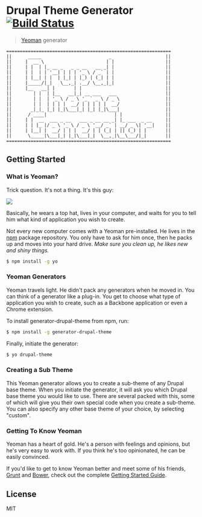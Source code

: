 # Drupal Theme Generator [![Build Status](https://secure.travis-ci.org/iamcarrico/generator-drupal-theme.png?branch=master)](https://travis-ci.org/iamcarrico/generator-drupal-theme)

> [Yeoman](http://yeoman.io) generator

```
=============================================================
||      _____                         _                    ||
||     |  __ \                       | |                   ||
||     | |  | |_ __ _   _ _ __   __ _| |                   ||
||     | |  | | '__| | | | '_ \ / _` | |                   ||
||     | |__| | |  | |_| | |_) | (_| | |                   ||
||     |_____/|_|   \__,_| .__/ \__,_|_|                   ||
||     |__   __| |       | |                               ||
||        | |  | |__   __|_| __ ___   ___                  ||
||        | |  | '_ \ / _ \ '_ ` _ \ / _ \                 ||
||        | |  | | | |  __/ | | | | |  __/                 ||
||       _|_|_ |_| |_|\___|_| |_| |_|\___|                 ||
||      / ____|                         | |                ||
||     | |  __  ___ _ __   ___ _ __ __ _| |_ ___  _ __     ||
||     | | |_ |/ _ \ '_ \ / _ \ '__/ _` | __/ _ \| '__|    ||
||     | |__| |  __/ | | |  __/ | | (_| | || (_) | |       ||
||      \_____|\___|_| |_|\___|_|  \__,_|\__\___/|_|       ||
=============================================================
```


## Getting Started

### What is Yeoman?

Trick question. It's not a thing. It's this guy:

![](http://i.imgur.com/JHaAlBJ.png)

Basically, he wears a top hat, lives in your computer, and waits for you to tell him what kind of application you wish to create.

Not every new computer comes with a Yeoman pre-installed. He lives in the [npm](https://npmjs.org) package repository. You only have to ask for him once, then he packs up and moves into your hard drive. *Make sure you clean up, he likes new and shiny things.*

```bash
$ npm install -g yo
```

### Yeoman Generators

Yeoman travels light. He didn't pack any generators when he moved in. You can think of a generator like a plug-in. You get to choose what type of application you wish to create, such as a Backbone application or even a Chrome extension.

To install generator-drupal-theme from npm, run:

```bash
$ npm install -g generator-drupal-theme
```

Finally, initiate the generator:

```bash
$ yo drupal-theme
```

### Creating a Sub Theme

This Yeoman generator allows you to create a sub-theme of any Drupal base theme. When you initiate the generator, it will ask you which Drupal base theme you would like to use. There are several packed with this, some of which will give you their own special code when you create a sub-theme. You can also specify any other base theme of your choice, by selecting "custom".

### Getting To Know Yeoman

Yeoman has a heart of gold. He's a person with feelings and opinions, but he's very easy to work with. If you think he's too opinionated, he can be easily convinced.

If you'd like to get to know Yeoman better and meet some of his friends, [Grunt](http://gruntjs.com) and [Bower](http://bower.io), check out the complete [Getting Started Guide](https://github.com/yeoman/yeoman/wiki/Getting-Started).


## License

MIT
